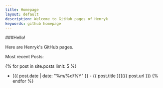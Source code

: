 ```yaml
---
title: Homepage
layout: default
description: Welcome to GitHub pages of Henryk
keywords: github homepage
---
```

###Hello!

Here are Henryk's GitHub pages.

Most recent Posts:

{% for post in site.posts limit: 5 %}
*	[{{ post.date | date: "%m/%d/%Y" }} - {{ post.title }}]({{ post.url }})
{% endfor %}

